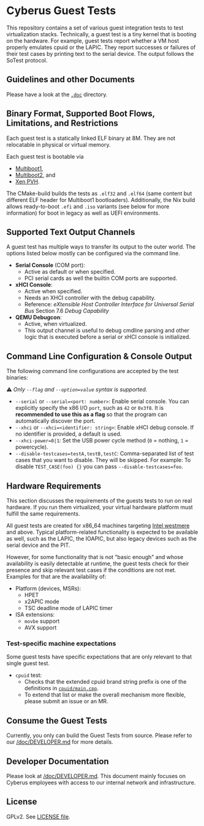 # Cyberus Guest Tests

This repository contains a set of various guest integration tests to test
virtualization stacks. Technically, a guest test is a tiny kernel that is
booting on the hardware. For example, guest tests report whether a VM host
properly emulates cpuid or the LAPIC. They report successes or failures of their
test cases by printing text to the serial device. The output follows the SoTest
protocol.


## Guidelines and other Documents

Please have a look at the [`.doc`](/doc/README.md) directory.


## Binary Format, Supported Boot Flows, Limitations, and Restrictions

Each guest test is a statically linked ELF binary at 8M. They are not
relocatable in physical or virtual memory.

Each guest test is bootable via

- [Multiboot1](https://www.gnu.org/software/grub/manual/multiboot/multiboot.html),
- [Multiboot2](https://www.gnu.org/software/grub/manual/multiboot2/multiboot.html),
  and
- [Xen PVH](https://xenbits.xen.org/docs/unstable/misc/pvh.html).

The CMake-build builds the tests as `.elf32` and `.elf64` (same content but
different ELF header for Multiboot1 bootloaders). Additionally, the Nix build
allows ready-to-boot `.efi` and `.iso` variants (see below for more
information) for boot in legacy as well as UEFI environments.
<!--
TODO add that .iso can also be used in EFI boot, once that is implemented
-->


## Supported Text Output Channels

A guest test has multiple ways to transfer its output to the outer world. The
options listed below mostly can be configured via the command line.

- **Serial Console** (COM port):
  - Active as default or when specified.
  - PCI serial cards as well the builtin COM ports are supported.
- **xHCI Console**:
  - Active when specified.
  - Needs an XHCI controller with the debug capability.
  - Reference: _eXtensible Host Controller Interface for Universal Serial Bus_
               Section 7.6 _Debug Capability_
- **QEMU Debugcon**:
  - Active, when virtualized.
  - This output channel is useful to debug cmdline parsing and other logic that
    is executed before a serial or xHCI console is initialized.


## Command Line Configuration & Console Output

The following command line configurations are accepted by the test binaries:

⚠️ _Only `--flag` and `--option=value` syntax is supported._

- `--serial` or `--serial=<port: number>`:
  Enable serial console. You can explicitly specify the x86 I/O `port`, such as
  `42` or `0x3f8`. It is **recommended to use this as a flag** so that the
  program can automatically discover the port.
- `--xhci` or `--xhci=<identifier: string>`:
  Enable xHCI debug console. If no identifier is provided, a default is used.
- `--xhci-power=0|1`:
  Set the USB power cycle method (`0` = nothing, `1` = powercycle).
- `--disable-testcases=testA,testB,testC`:
  Comma-separated list of test cases that you want to disable. They will be
  skipped. For example:
  To disable `TEST_CASE(foo) {}` you can pass `--disable-testcases=foo`.


## Hardware Requirements

This section discusses the requirements of the guests tests to run on real
hardware. If you run them virtualized, your virtual hardware platform must
fulfill the same requirements.

All guest tests are created for x86_64 machines targeting
[Intel westmere](https://en.wikipedia.org/wiki/Westmere_(microarchitecture)) and
above. <!-- Keep in sync with compiler flags! -->
Typical platform-related functionality is expected to be available as well, such
as the LAPIC, the IOAPIC, but also legacy devices such as the serial device and
the PIT.

However, for some functionality that is not "basic enough" and whose
availability is easily detectable at runtime, the guest tests check for their
presence and skip relevant test cases if the conditions are not met. Examples
for that are the availability of:

- Platform (devices, MSRs):
  - HPET
  - x2APIC mode
  - TSC deadline mode of LAPIC timer
- ISA extensions:
  - `movbe` support
  - AVX support


### Test-specific machine expectations

Some guest tests have specific expectations that are only relevant to that
single guest test.

- `cpuid` test:
  - Checks that the extended cpuid brand string prefix is one of the definitions
    in [`cpuid/main.cpp`](/src/tests/cpuid/main.cpp).
  - To extend that list or make the overall mechanism more flexible, please
    submit an issue or an MR.



## Consume the Guest Tests

Currently, you only can build the Guest Tests from source. Please refer to our
[/doc/DEVELOPER.md](/doc/DEVELOPER.md) for more details.


## Developer Documentation

Please look at [/doc/DEVELOPER.md](/doc/DEVELOPER.md). This document mainly
focuses on Cyberus employees with access to our internal network and
infrastructure.


## License

GPLv2. See [LICENSE file](./LICENSE).
